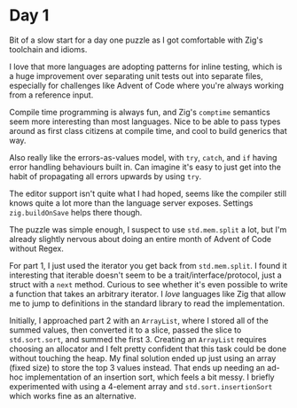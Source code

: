 # Day 1
Bit of a slow start for a day one puzzle as I got comfortable with Zig's toolchain and idioms.

I love that more languages are adopting patterns for inline testing, which is a huge improvement over separating unit tests out into separate files, especially for challenges like Advent of Code where you're always working from a reference input.

Compile time programming is always fun, and Zig's `comptime` semantics seem more interesting than most languages. Nice to be able to pass types around as first class citizens at compile time, and cool to build generics that way.

Also really like the errors-as-values model, with `try`, `catch`, and `if` having error handling behaviours built in. Can imagine it's easy to just get into the habit of propagating all errors upwards by using `try`.

The editor support isn't quite what I had hoped, seems like the compiler still knows quite a lot more than the language server exposes. Settings `zig.buildOnSave` helps there though.

The puzzle was simple enough, I suspect to use `std.mem.split` a lot, but I'm already slightly nervous about doing an entire month of Advent of Code without Regex.

For part 1, I just used the iterator you get back from `std.mem.split`. I found it interesting that iterable doesn't seem to be a trait/interface/protocol, just a struct with a `next` method. Curious to see whether it's even possible to write a function that takes an arbitrary iterator. I _love_ languages like Zig that allow me to jump to definitions in the standard library to read the implementation.

Initially, I approached part 2 with an `ArrayList`, where I stored all of the summed values, then converted it to a slice, passed the slice to `std.sort.sort`, and summed the first 3. Creating an `ArrayList` requires choosing an allocator and I felt pretty confident that this task could be done without touching the heap. My final solution ended up just using an array (fixed size) to store the top 3 values instead. That ends up needing an ad-hoc implementation of an insertion sort, which feels a bit messy. I briefly experimented with using a 4-element array and `std.sort.insertionSort` which works fine as an alternative.
